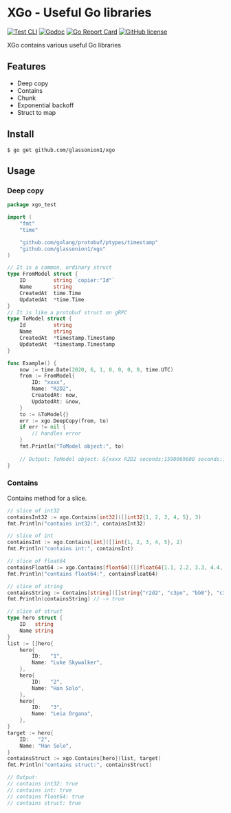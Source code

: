 # XGo - Useful Go libraries

[![Test CLI](https://github.com/glassonion1/xgo/actions/workflows/test.yml/badge.svg)](https://github.com/glassonion1/xgo/actions/workflows/test.yml)
[![Godoc](https://img.shields.io/badge/godoc-reference-blue)](https://godoc.org/github.com/glassonion1/xgo)
[![Go Report Card](https://goreportcard.com/badge/github.com/glassonion1/xgo)](https://goreportcard.com/report/github.com/glassonion1/xgo)
[![GitHub license](https://img.shields.io/github/license/glassonion1/xgo)](https://github.com/glassonion1/xgo/blob/main/LICENSE)

XGo contains various useful Go libraries

## Features
- Deep copy
- Contains
- Chunk
- Exponential backoff
- Struct to map

## Install
```
$ go get github.com/glassonion1/xgo
```

## Usage
### Deep copy
```go
package xgo_test

import (
    "fmt"
    "time"

    "github.com/golang/protobuf/ptypes/timestamp"
    "github.com/glassonion1/xgo"
)

// It is a common, ordinary struct
type FromModel struct {
    ID         string `copier:"Id"`
    Name       string
    CreatedAt  time.Time
    UpdatedAt  *time.Time
}
// It is like a protobuf struct on gRPC
type ToModel struct {
    Id         string
    Name       string
    CreatedAt  *timestamp.Timestamp
    UpdatedAt  *timestamp.Timestamp
}

func Example() {
    now := time.Date(2020, 6, 1, 0, 0, 0, 0, time.UTC)
    from := FromModel{
        ID: "xxxx",
        Name: "R2D2",
        CreatedAt: now,
        UpdatedAt: &now,
    }
    to := &ToModel{}
    err := xgo.DeepCopy(from, to)
    if err != nil {
        // handles error
    }
    fmt.Println("ToModel object:", to)
    
    // Output: ToModel object: &{xxxx R2D2 seconds:1590969600 seconds:1590969600}
}
```

### Contains
Contains method for a slice.
```go
// slice of int32
containsInt32 := xgo.Contains[int32]([]int32{1, 2, 3, 4, 5}, 3)
fmt.Println("contains int32:", containsInt32)

// slice of int
containsInt := xgo.Contains[int]([]int{1, 2, 3, 4, 5}, 2)
fmt.Println("contains int:", containsInt)

// slice of float64
containsFloat64 := xgo.Contains[float64]([]float64{1.1, 2.2, 3.3, 4.4, 5.5}, 4.4)
fmt.Println("contains float64:", containsFloat64)

// slice of string
containsString := Contains[string]([]string{"r2d2", "c3po", "bb8"}, "c3po")
fmt.Println(containsString) // -> true

// slice of struct
type hero struct {
    ID   string
    Name string
}
list := []hero{
    hero{
        ID:   "1",
        Name: "Luke Skywalker",
    },
    hero{
        ID:   "2",
        Name: "Han Solo",
    },
    hero{
        ID:   "3",
        Name: "Leia Organa",
    },
}
target := hero{
	ID:   "2",
	Name: "Han Solo",
}
containsStruct := xgo.Contains[hero](list, target)
fmt.Println("contains struct:", containsStruct)

// Output:
// contains int32: true
// contains int: true
// contains float64: true
// contains struct: true
```
